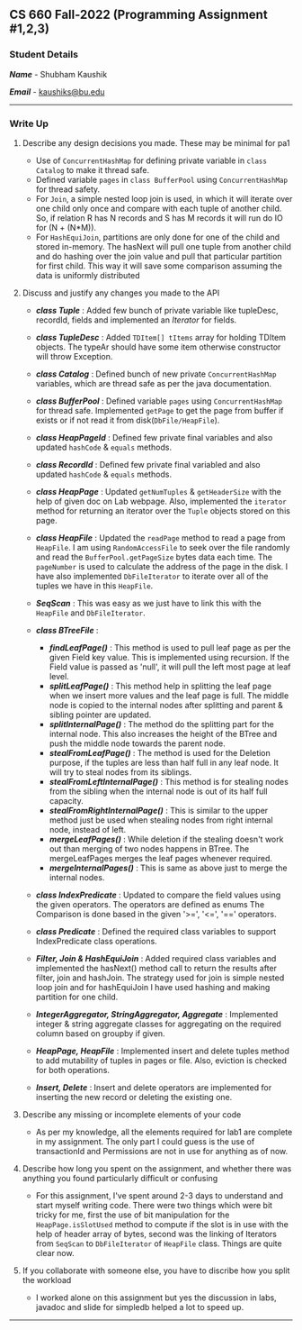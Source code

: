 ## **CS 660 Fall-2022 (Programming Assignment #1,2,3)**

### **Student Details**

_**Name**_ - Shubham Kaushik

_**Email**_ - kaushiks@bu.edu

---

### **Write Up**

1. Describe any design decisions you made. These may be minimal for pa1

    - Use of `ConcurrentHashMap` for defining private variable in `class Catalog` to make it thread safe.
    - Defined variable `pages` in `class BufferPool` using `ConcurrentHashMap` for thread safety.
    - For `Join`, a simple nested loop join is used, in which it will iterate over one child only once and compare with each tuple of another child.
      So, if relation R has N records and S has M records it will run do IO for (N + (N*M)).
    - For `HashEquiJoin`, partitions are only done for one of the child and stored in-memory. The hasNext will pull one tuple from another child and
      do hashing over the join value and pull that particular partition for first child. This way it will save some comparison assuming the data is
      uniformly distributed

2. Discuss and justify any changes you made to the API

    - _**class Tuple**_ : Added few bunch of private variable like tupleDesc, recordId, fields and implemented an _Iterator_ for fields.
    - _**class TupleDesc**_ : Added `TDItem[] tItems` array for holding TDItem objects. The typeAr should have some item otherwise constructor will throw Exception.
    - _**class Catalog**_ : Defined bunch of new private `ConcurrentHashMap` variables, which are thread safe as per the java documentation.
    - _**class BufferPool**_ : Defined variable `pages` using `ConcurrentHashMap` for thread safe. Implemented `getPage` to get the page from buffer if exists or if not read it from disk(`DbFile/HeapFile`).
    - _**class HeapPageId**_ : Defined few private final variables and also updated `hashCode` & `equals` methods.
    - _**class RecordId**_ : Defined few private final variabled and also updated `hashCode` & `equals` methods.
    - _**class HeapPage**_ : Updated `getNumTuples` & `getHeaderSize` with the help of given doc on Lab webpage. Also, implemented the `iterator` method for returning an iterator over the `Tuple` objects stored on this page.
    - _**class HeapFile**_ : Updated the `readPage` method to read a page from `HeapFile`. I am using `RandomAccessFile` to seek over the file randomly and read the `BufferPool.getPageSize` bytes data each time. The `pageNumber` is used to calculate the address of the page in the disk. I have also implemented `DbFileIterator` to iterate over all of the tuples we have in this `HeapFile`.
    - _**SeqScan**_ : This was easy as we just have to link this with the `HeapFile` and `DbFileIterator`.
    - _**class BTreeFile**_ :
       + _**findLeafPage()**_ : This method is used to pull leaf page as per the given Field key value. This is implemented
         using recursion. If the Field value is passed as 'null', it will pull the left most page at leaf level.
       + _**splitLeafPage()**_ : This method help in splitting the leaf page when we insert more values and the leaf page is full.
         The middle node is copied to the internal nodes after splitting and parent & sibling pointer are updated.
       + _**splitInternalPage()**_ : The method do the splitting part for the internal node. This also increases the height
         of the BTree and push the middle node towards the parent node.
       + _**stealFromLeafPage()**_ : The method is used for the Deletion purpose, if the tuples are less than half full in any leaf node.
         It will try to steal nodes from its siblings.
       + _**stealFromLeftInternalPage()**_ : This method is for stealing nodes from the sibling when the internal node
         is out of its half full capacity.
       + _**stealFromRightInternalPage()**_ : This is similar to the upper method just be used when stealing nodes from
         right internal node, instead of left.
       + _**mergeLeafPages()**_ : While deletion if the stealing doesn't work out than merging of two nodes happens in BTree.
         The mergeLeafPages merges the leaf pages whenever required.
       + _**mergeInternalPages()**_ : This is same as above just to merge the internal nodes.

    - _**class IndexPredicate**_ : Updated to compare the field values using the given operators. The operators are defined as enums
      The Comparison is done based in the given '>=', '<=', '==' operators.
    - _**class Predicate**_ : Defined the required class variables to support IndexPredicate class operations.
    - _**Filter, Join & HashEquiJoin**_ : Added required class variables and implemented the hasNext() method call to return the results after filter,
      join and hashJoin. The strategy used for join is simple nested loop join and
      for hashEquiJoin I have used hashing and making partition for one child.
    - _**IntegerAggregator, StringAggregator, Aggregate**_ : Implemented integer & string aggregate classes for aggregating on the required column
      based on groupby if given.
    - _**HeapPage, HeapFile**_ : Implemented insert and delete tuples method to add mutability of tuples in pages or file. Also, eviction is checked for both operations.
    - _**Insert, Delete**_ : Insert and delete operators are implemented for inserting the new record or deleting the existing one.

3. Describe any missing or incomplete elements of your code

    - As per my knowledge, all the elements required for lab1 are complete in my assignment. The only part I could guess is the use of transactionId and Permissions are not in use for anything as of now.

4. Describe how long you spent on the assignment, and whether there was anything you found particularly difficult or confusing

    - For this assignment, I've spent around 2-3 days to understand and start myself writing code. There were two things which were bit tricky for me, first the use of bit manipulation for the `HeapPage.isSlotUsed` method to compute if the slot is in use with the help of header array of bytes, second was the linking of Iterators from `SeqScan` to `DbFileIterator` of `HeapFile` class. Things are quite clear now.

5. If you collaborate with someone else, you have to discribe how you split the workload

    - I worked alone on this assignment but yes the discussion in labs, javadoc and slide for simpledb helped a lot to speed up.

---
